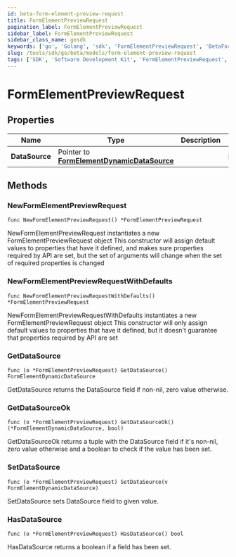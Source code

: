 ```yaml
---
id: beta-form-element-preview-request
title: FormElementPreviewRequest
pagination_label: FormElementPreviewRequest
sidebar_label: FormElementPreviewRequest
sidebar_class_name: gosdk
keywords: ['go', 'Golang', 'sdk', 'FormElementPreviewRequest', 'BetaFormElementPreviewRequest'] 
slug: /tools/sdk/go/beta/models/form-element-preview-request
tags: ['SDK', 'Software Development Kit', 'FormElementPreviewRequest', 'BetaFormElementPreviewRequest']
---
```


# FormElementPreviewRequest

## Properties

Name | Type | Description | Notes
------------ | ------------- | ------------- | -------------
**DataSource** | Pointer to [**FormElementDynamicDataSource**](form-element-dynamic-data-source) |  | [optional] 

## Methods

### NewFormElementPreviewRequest

`func NewFormElementPreviewRequest() *FormElementPreviewRequest`

NewFormElementPreviewRequest instantiates a new FormElementPreviewRequest object
This constructor will assign default values to properties that have it defined,
and makes sure properties required by API are set, but the set of arguments
will change when the set of required properties is changed

### NewFormElementPreviewRequestWithDefaults

`func NewFormElementPreviewRequestWithDefaults() *FormElementPreviewRequest`

NewFormElementPreviewRequestWithDefaults instantiates a new FormElementPreviewRequest object
This constructor will only assign default values to properties that have it defined,
but it doesn't guarantee that properties required by API are set

### GetDataSource

`func (o *FormElementPreviewRequest) GetDataSource() FormElementDynamicDataSource`

GetDataSource returns the DataSource field if non-nil, zero value otherwise.

### GetDataSourceOk

`func (o *FormElementPreviewRequest) GetDataSourceOk() (*FormElementDynamicDataSource, bool)`

GetDataSourceOk returns a tuple with the DataSource field if it's non-nil, zero value otherwise
and a boolean to check if the value has been set.

### SetDataSource

`func (o *FormElementPreviewRequest) SetDataSource(v FormElementDynamicDataSource)`

SetDataSource sets DataSource field to given value.

### HasDataSource

`func (o *FormElementPreviewRequest) HasDataSource() bool`

HasDataSource returns a boolean if a field has been set.


